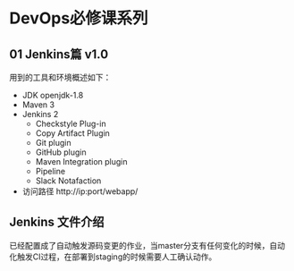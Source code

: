 # DevOps必修课系列

## 01 Jenkins篇 v1.0

用到的工具和环境概述如下：

* JDK openjdk-1.8
* Maven 3
* Jenkins 2
    * Checkstyle Plug-in
    * Copy Artifact Plugin
    * Git plugin
    * GitHub plugin
    * Maven Integration plugin
    * Pipeline
    * Slack Notafaction
* 访问路径  http://ip:port/webapp/


## Jenkins 文件介绍

已经配置成了自动触发源码变更的作业，当master分支有任何变化的时候，自动化触发CI过程，在部署到staging的时候需要人工确认动作。
